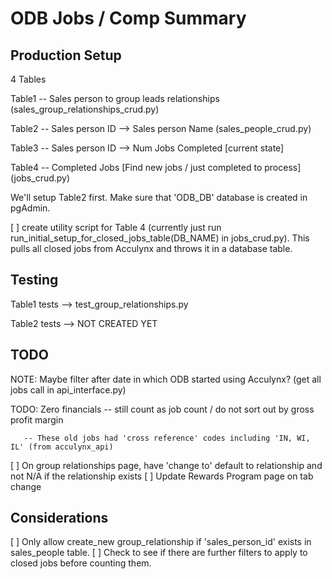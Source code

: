 
# ODB Jobs / Comp Summary




## Production Setup
4 Tables

Table1 -- Sales person to group leads relationships (sales_group_relationships_crud.py)

Table2 -- Sales person ID --> Sales person Name (sales_people_crud.py)

Table3 -- Sales person ID --> Num Jobs Completed [current state]

Table4 -- Completed Jobs [Find new jobs / just completed to process] (jobs_crud.py)



We'll setup Table2 first.  Make sure that 'ODB_DB' database is created in pgAdmin.

[ ] create utility script for Table 4  (currently just run run_initial_setup_for_closed_jobs_table(DB_NAME) in jobs_crud.py).  This pulls all closed jobs from Acculynx and throws it in a database table.  




## Testing

Table1 tests --> test_group_relationships.py

Table2 tests --> NOT CREATED YET



## TODO
NOTE: Maybe filter after date in which ODB started using Acculynx? (get all jobs call in api_interface.py)

TODO:  Zero financials -- still count as job count / do not sort out by gross profit margin

       -- These old jobs had 'cross reference' codes including 'IN, WI, IL' (from acculynx_api)

[ ] On group relationships page, have 'change to' default to relationship and not N/A if the relationship exists
[ ] Update Rewards Program page on tab change


## Considerations
[ ] Only allow create_new group_relationship if 'sales_person_id' exists in sales_people table.
[ ] Check to see if there are further filters to apply to closed jobs before counting them.